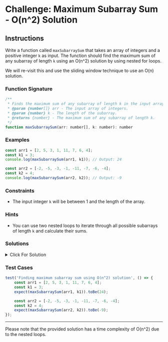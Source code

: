 # Challenge: Maximum Subarray Sum - O(n^2) Solution

## Instructions

Write a function called `maxSubarraySum` that takes an array of integers and a positive integer `k` as input. The function should find the maximum sum of any subarray of length `k` using an O(n^2) solution by using nested for loops.

We will re-visit this and use the sliding window technique to use an O(n) solution.

### Function Signature

```javascript
/**
 * Finds the maximum sum of any subarray of length k in the input array using an O(n^2) solution.
 * @param {number[]} arr - The input array of integers.
 * @param {number} k - The length of the subarray.
 * @returns {number} - The maximum sum of any subarray of length k.
 */
function maxSubarraySum(arr: number[], k: number): number
```

### Examples

```javascript
const arr1 = [2, 5, 3, 1, 11, 7, 6, 4];
const k1 = 3;
console.log(maxSubarraySum(arr1, k1)); // Output: 24

const arr2 = [-2, -5, -3, -1, -11, -7, -6, -4];
const k2 = 4;
console.log(maxSubarraySum(arr2, k2)); // Output: -9
```

### Constraints

-   The input integer `k` will be between 1 and the length of the array.

### Hints

-   You can use two nested loops to iterate through all possible subarrays of length `k` and calculate their sums.

### Solutions

<details>
  <summary>Click For Solution</summary>

```javascript
function maxSubarraySum(arr, k) {
    let maxSum = 0;

    for (let i = 0; i <= arr.length - k; i++) {
        let currentSum = 0;

        for (let j = i; j < i + k; j++) {
            currentSum += arr[j];
        }

        maxSum = Math.max(maxSum, currentSum);
    }

    return maxSum;
}
```

### Explanation

-   The function `maxSubarraySum` uses two nested loops to iterate through all possible subarrays of length `k`.
-   For each subarray, it calculates the sum using a nested loop and keeps track of the maximum sum encountered.
-   Finally, it returns the maximum sum.

</details>

### Test Cases

```javascript
test('Finding maximum subarray sum using O(n^2) solution', () => {
    const arr1 = [2, 5, 3, 1, 11, 7, 6, 4];
    const k1 = 3;
    expect(maxSubarraySum(arr1, k1)).toBe(24);

    const arr2 = [-2, -5, -3, -1, -11, -7, -6, -4];
    const k2 = 4;
    expect(maxSubarraySum(arr2, k2)).toBe(-9);
});
```

---

Please note that the provided solution has a time complexity of O(n^2) due to the nested loops.
